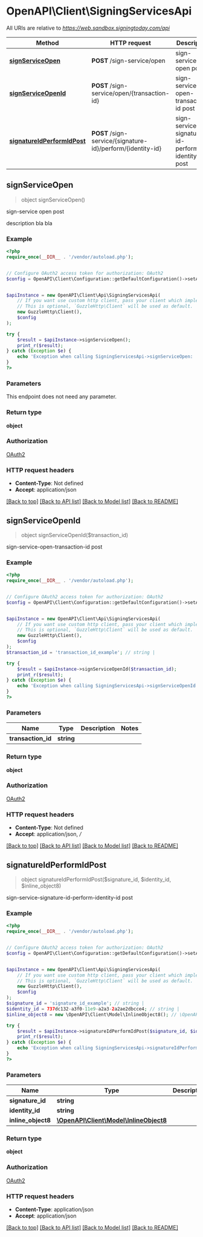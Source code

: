 # OpenAPI\Client\SigningServicesApi

All URIs are relative to *https://web.sandbox.signingtoday.com/api*

Method | HTTP request | Description
------------- | ------------- | -------------
[**signServiceOpen**](SigningServicesApi.md#signServiceOpen) | **POST** /sign-service/open | sign-service open post
[**signServiceOpenId**](SigningServicesApi.md#signServiceOpenId) | **POST** /sign-service/open/{transaction-id} | sign-service-open-transaction-id post
[**signatureIdPerformIdPost**](SigningServicesApi.md#signatureIdPerformIdPost) | **POST** /sign-service/{signature-id}/perform/{identity-id} | sign-service-signature-id-perform-identity-id post



## signServiceOpen

> object signServiceOpen()

sign-service open post

description bla bla

### Example

```php
<?php
require_once(__DIR__ . '/vendor/autoload.php');


// Configure OAuth2 access token for authorization: OAuth2
$config = OpenAPI\Client\Configuration::getDefaultConfiguration()->setAccessToken('YOUR_ACCESS_TOKEN');


$apiInstance = new OpenAPI\Client\Api\SigningServicesApi(
    // If you want use custom http client, pass your client which implements `GuzzleHttp\ClientInterface`.
    // This is optional, `GuzzleHttp\Client` will be used as default.
    new GuzzleHttp\Client(),
    $config
);

try {
    $result = $apiInstance->signServiceOpen();
    print_r($result);
} catch (Exception $e) {
    echo 'Exception when calling SigningServicesApi->signServiceOpen: ', $e->getMessage(), PHP_EOL;
}
?>
```

### Parameters

This endpoint does not need any parameter.

### Return type

**object**

### Authorization

[OAuth2](../../README.md#OAuth2)

### HTTP request headers

- **Content-Type**: Not defined
- **Accept**: application/json

[[Back to top]](#) [[Back to API list]](../../README.md#documentation-for-api-endpoints)
[[Back to Model list]](../../README.md#documentation-for-models)
[[Back to README]](../../README.md)


## signServiceOpenId

> object signServiceOpenId($transaction_id)

sign-service-open-transaction-id post

### Example

```php
<?php
require_once(__DIR__ . '/vendor/autoload.php');


// Configure OAuth2 access token for authorization: OAuth2
$config = OpenAPI\Client\Configuration::getDefaultConfiguration()->setAccessToken('YOUR_ACCESS_TOKEN');


$apiInstance = new OpenAPI\Client\Api\SigningServicesApi(
    // If you want use custom http client, pass your client which implements `GuzzleHttp\ClientInterface`.
    // This is optional, `GuzzleHttp\Client` will be used as default.
    new GuzzleHttp\Client(),
    $config
);
$transaction_id = 'transaction_id_example'; // string | 

try {
    $result = $apiInstance->signServiceOpenId($transaction_id);
    print_r($result);
} catch (Exception $e) {
    echo 'Exception when calling SigningServicesApi->signServiceOpenId: ', $e->getMessage(), PHP_EOL;
}
?>
```

### Parameters


Name | Type | Description  | Notes
------------- | ------------- | ------------- | -------------
 **transaction_id** | **string**|  |

### Return type

**object**

### Authorization

[OAuth2](../../README.md#OAuth2)

### HTTP request headers

- **Content-Type**: Not defined
- **Accept**: application/json, */*

[[Back to top]](#) [[Back to API list]](../../README.md#documentation-for-api-endpoints)
[[Back to Model list]](../../README.md#documentation-for-models)
[[Back to README]](../../README.md)


## signatureIdPerformIdPost

> object signatureIdPerformIdPost($signature_id, $identity_id, $inline_object8)

sign-service-signature-id-perform-identity-id post

### Example

```php
<?php
require_once(__DIR__ . '/vendor/autoload.php');


// Configure OAuth2 access token for authorization: OAuth2
$config = OpenAPI\Client\Configuration::getDefaultConfiguration()->setAccessToken('YOUR_ACCESS_TOKEN');


$apiInstance = new OpenAPI\Client\Api\SigningServicesApi(
    // If you want use custom http client, pass your client which implements `GuzzleHttp\ClientInterface`.
    // This is optional, `GuzzleHttp\Client` will be used as default.
    new GuzzleHttp\Client(),
    $config
);
$signature_id = 'signature_id_example'; // string | 
$identity_id = 737dc132-a3f0-11e9-a2a3-2a2ae2dbcce4; // string | 
$inline_object8 = new \OpenAPI\Client\Model\InlineObject8(); // \OpenAPI\Client\Model\InlineObject8 | 

try {
    $result = $apiInstance->signatureIdPerformIdPost($signature_id, $identity_id, $inline_object8);
    print_r($result);
} catch (Exception $e) {
    echo 'Exception when calling SigningServicesApi->signatureIdPerformIdPost: ', $e->getMessage(), PHP_EOL;
}
?>
```

### Parameters


Name | Type | Description  | Notes
------------- | ------------- | ------------- | -------------
 **signature_id** | **string**|  |
 **identity_id** | **string**|  |
 **inline_object8** | [**\OpenAPI\Client\Model\InlineObject8**](../Model/InlineObject8.md)|  | [optional]

### Return type

**object**

### Authorization

[OAuth2](../../README.md#OAuth2)

### HTTP request headers

- **Content-Type**: application/json
- **Accept**: application/json

[[Back to top]](#) [[Back to API list]](../../README.md#documentation-for-api-endpoints)
[[Back to Model list]](../../README.md#documentation-for-models)
[[Back to README]](../../README.md)

